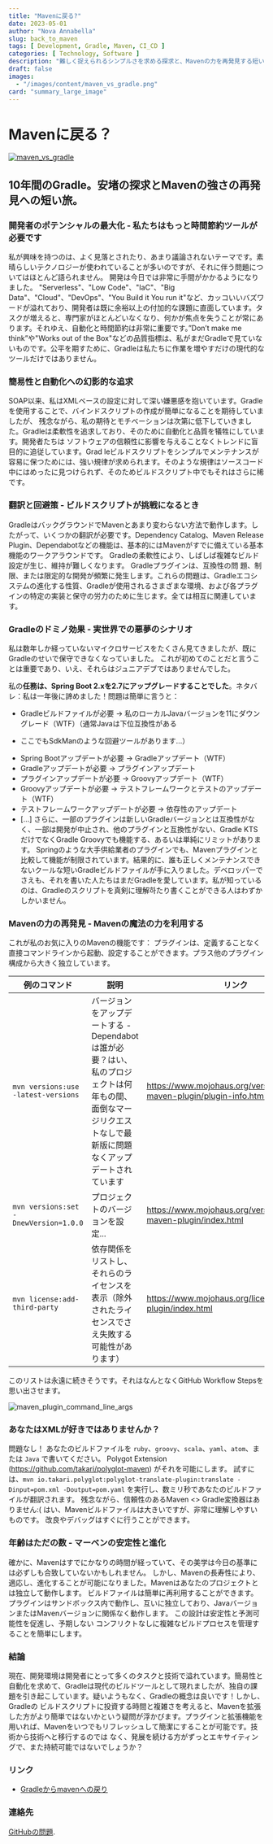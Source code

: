 ```yaml
---
title: "Mavenに戻る?"
date: 2023-05-01
author: "Nova Annabella"
slug: back_to_maven
tags: [ Development, Gradle, Maven, CI_CD ]
categories: [ Technology, Software ]
description: "難しく捉えられるシンプルさを求める探求と、Mavenの力を再発見する短い旅の翻訳。"
draft: false
images:
  - "/images/content/maven_vs_gradle.png"
card: "summary_large_image"
---
```



# Mavenに戻る？

[![maven_vs_gradle](/images/content/maven_vs_gradle.png)](https://phauer.com/2018/moving-back-from-gradle-to-maven/)

## 10年間のGradle。安堵の探求とMavenの強さの再発見への短い旅。



### 開発者のポテンシャルの最大化 - 私たちはもっと時間節約ツールが必要です

私が興味を持つのは、よく見落とされたり、あまり議論されないテーマです。素晴らしいテクノロジーが使われていることが多いのですが、それに伴う問題についてはほとんど語られません。 開発は今日では非常に手間がかかるようになりました。
"Serverless"、"Low Code"、"IaC"、"Big Data"、"Cloud"、"DevOps"、"You Build it You run
it"など、カッコいいバズワードが溢れており、開発者は既に余裕以上の付加的な課題に直面しています。タスクが増えると、専門家がほとんどいなくなり、何かが焦点を失うことが常にあります。それゆえ、自動化と時間節約は非常に重要です。”Don’t
make me think”や"Works out of the Box"などの品質指標は、私がまだGradleで見ていないものです。公平を期すために、Gradleは私たちに作業を増やすだけの現代的なツールだけではありません。

### 簡易性と自動化への幻影的な追求

SOAP以来、私はXMLベースの設定に対して深い嫌悪感を抱いています。Gradleを使用することで、バインドスクリプトの作成が簡単になることを期待していましたが、
残念ながら、私の期待とモチベーションは次第に低下していきました。Gradleは柔軟性を追求しており、そのために自動化と品質を犠牲にしています。開発者たちは ソフトウェアの信頼性に影響を与えることなくトレンドに盲目的に追従しています。Grad
leビルドスクリプトをシンプルでメンテナンスが容易に保つためには、強い規律が求められます。そのような規律はソースコード中にはめったに見つけられず、そのためビルドスクリプト中でもそれはさらに稀です。

### 翻訳と回避策 - ビルドスクリプトが挑戦になるとき

GradleはバックグラウンドでMavenとあまり変わらない方法で動作します。したがって、いくつかの翻訳が必要です。Dependency Catalog、Maven Release
Plugin、Dependabotなどの機能は、基本的にはMavenがすでに備えている基本機能のワークアラウンドです。 Gradleの柔軟性により、しばしば複雑なビルド設定が生じ、維持が難しくなります。 Gradleプラグインは、互換性の問
題、制限、または限定的な開発が頻繁に発生します。これらの問題は、Gradleエコシステムの進化する性質、Gradleが使用されるさまざまな環境、および各プラグインの特定の実装と保守の労力のために生じます。全ては相互に関連しています。

### Gradleのドミノ効果 - 実世界での悪夢のシナリオ

私は数年しか経っていないマイクロサービスをたくさん見てきましたが、既にGradleのせいで保守できなくなっていました。
これが初めてのことだと言うことは重要であり、いえ、それらはジュニアデブではありませんでした。

私の**任務は、Spring Boot 2.xを2.7にアップグレードすることでした**。ネタバレ：私は一年後に諦めました！問題は簡単に言うと：

* Gradleビルドファイルが必要 -> 私のローカルJavaバージョンを11にダウングレード（WTF）（通常Javaは下位互換性がある 
- ここでもSdkManのような回避ツールがあります...）
* Spring Bootアップデートが必要 -> Gradleアップデート（WTF）
* Gradleアップデートが必要 -> プラグインアップデート
* プラグインアップデートが必要 -> Groovyアップデート（WTF）
* Groovyアップデートが必要 -> テストフレームワークとテストのアップデート（WTF）
* テストフレームワークアップデートが必要 -> 依存性のアップデート
* \[...]
さらに、一部のプラグインは新しいGradleバージョンとは互換性がなく、一部は開発が中止され、他のプラグインと互換性がない、Gradle KTSだけでなくGradle Groovyでも機能する、あるいは単純にリミットがあります。 Springのような大手供給業者のプラグインでも、Mavenプラグインと比較して機能が制限されています。結果的に、誰も正しくメンテナンスできないクールな短いGradleビルドファイルが手に入りました。デベロッパーでさえも、それを書いた人たちはまだGradleを愛しています。私が知っているのは、Gradleのスクリプトを真剣に理解하たり書くことができる人はわずかしかいません。

### Mavenの力の再発見 - Mavenの魔法の力を利用する

これが私のお気に入りのMavenの機能です：
プラグインは、定義することなく直接コマンドラインから起動、設定することができます。プラス他のプラグイン構成から大きく独立しています。

| 例のコマンド                        | 説明                                                                                                                                                | リンク                                                                  | 
|-----------------------------------|----------------------------------------------------------------------------------------------------------------------------------------------------|------------------------------------------------------------------------|
| `mvn versions:use -latest-versions`   | バージョンをアップデートする - Dependabotは誰が必要？はい、私のプロジェクトは何年もの間、面倒なマージリクエストなしで最新版に問題なくアップデートされています | https://www.mojohaus.org/versions/versions-maven-plugin/plugin-info.html |
| `mvn versions:set -DnewVersion=1.0.0` | プロジェクトのバージョンを設定...                                                                                                                              | https://www.mojohaus.org/versions/versions-maven-plugin/index.html       |
| `mvn license:add-third-party`         | 依存関係をリストし、それらのライセンスを表示（除外されたライセンスでさえ失敗する可能性があります）                                                  | https://www.mojohaus.org/license-maven-plugin/index.html                 | 

このリストは永遠に続きそうです。それはなんとなくGitHub Workflow Stepsを思い出させます。

![maven_plugin_command_line_args](/images/content/maven_plugin_command_line_args.png)


### あなたはXMLが好きではありませんか？

問題なし！ あなたのビルドファイルを `ruby`、`groovy`、`scala`、`yaml`、`atom`、または `Java` で書いてください。 Polygot Extension (https://github.com/takari/polyglot-maven) がそれを可能にします。 試すには、`mvn io.takari.polyglot:polyglot-translate-plugin:translate -Dinput=pom.xml -Doutput=pom.yaml` を実行し、数ミリ秒であなたのビルドファイルが翻訳されます。 残念ながら、信頼性のあるMaven <> Gradle変換器はありません:(
はい、Mavenビルドファイルは大きいですが、非常に理解しやすいものです。 改良やデバッグはすぐに行うことができます。

### 年齢はただの数 - マーベンの安定性と進化

確かに、Mavenはすでにかなりの時間が経っていて、その美学は今日の基準には必ずしも合致していないかもしれません。
しかし、Mavenの長寿性により、適応し、進化することが可能になりました。Mavenはあなたのプロジェクトとは独立して動作します。 ビルドファイルは簡単に再利用することができます。
プラグインはサンドボックス内で動作し、互いに独立しており、JavaバージョンまたはMavenバージョンに関係なく動作します。 この設計は安定性と予測可能性を促進し、予期しない
コンフリクトなしに複雑なビルドプロセスを管理することを簡単にします。

### 結論

現在、開発環境は開発者にとって多くのタスクと技術で溢れています。簡易性と自動化を求めて、Gradleは現代のビルドツールとして現れましたが、独自の課題を引き起こしています。疑いようもなく、Gradleの概念は良いです！しかし、Gradleの
ビルドスクリプトに投資する時間と複雑さを考えると、Mavenを拡張した方がより簡単ではないかという疑問が浮かびます。プラグインと拡張機能を用いれば、Mavenをいつでもリフレッシュして簡潔にすることが可能です。技術から技術へと移行するのでは
なく、発展を続ける方がずっとエキサイティングで、また持続可能ではないでしょうか？

### リンク

* [Gradleからmavenへの戻り](https://phauer.com/2018/moving-back-from-gradle-to-maven/)

### 連絡先

[GitHubの問題](https://github.com/NovaAnnabella/the_unspoken/issues/new/choose).
